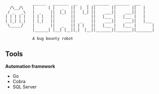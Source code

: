 
                ______   _______  __    _  _______  _______  ___     
      /\__/\    |      | |   _   ||  |  | ||       ||       ||   |    
     / _   _\   |  _    ||  |_|  ||   |_| ||    ___||    ___||   |    
    | | | | |   | | |   ||       ||       ||   |___ |   |___ |   |    
    | |_| |_|   | |_|   ||       ||  _    ||    ___||    ___||   |___ 
     \_____/    |       ||   _   || | |   ||   |___ |   |___ |       |
                |______| |__| |__||_|  |__||_______||_______||_______|
                    
                A bug bounty robot



## Tools

**Automation framework**

- Go
- Cobra 
- SQL Server